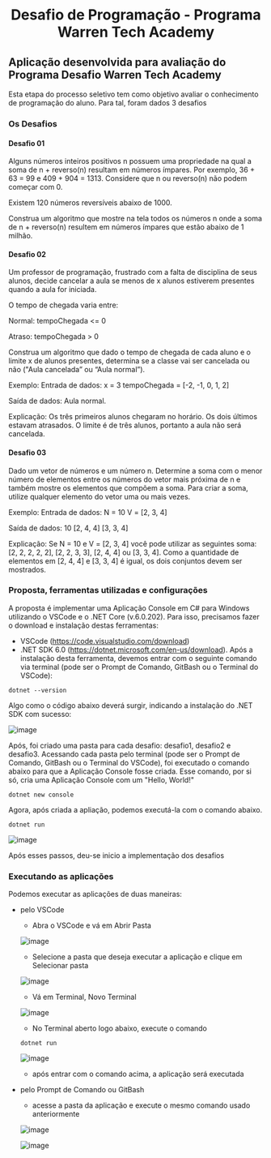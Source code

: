 <h1 align="center"> Desafio de Programação - Programa Warren Tech Academy </h1>

## Aplicação desenvolvida para avaliação do Programa Desafio Warren Tech Academy

Esta etapa do processo seletivo tem como objetivo avaliar o conhecimento de programação do aluno. Para tal, foram dados 3 desafios

### Os Desafios

#### Desafio 01
Alguns números inteiros positivos n possuem uma propriedade na qual a soma de n + reverso(n) resultam em números ímpares. Por exemplo, 36 + 63 = 99 e 409 + 904 = 1313. Considere que n ou reverso(n) não podem começar com 0. 
<p> Existem 120 números reversíveis abaixo de 1000.

Construa um algoritmo que mostre na tela todos os números n onde a soma de n + reverso(n) resultem em números ímpares que estão abaixo de 1 milhão.

#### Desafio 02
Um professor de programação, frustrado com a falta de disciplina de seus alunos, decide cancelar a aula se menos de x alunos estiverem presentes quando a aula for iniciada. 

O tempo de chegada varia entre: 
<p> Normal: tempoChegada <= 0 
<p> Atraso: tempoChegada > 0

Construa um algoritmo que dado o tempo de chegada de cada aluno e o limite x de alunos presentes, determina se a classe vai ser cancelada ou não ("Aula cancelada” ou “Aula normal”).

Exemplo:
Entrada de dados:
x = 3
tempoChegada = [-2, -1, 0, 1, 2]

Saída de dados:
Aula normal.

Explicação:
Os três primeiros alunos chegaram no horário. Os dois últimos estavam atrasados. O limite é de três alunos, portanto a aula não será cancelada.

#### Desafio 03
Dado um vetor de números e um número n. Determine a soma com o menor número de elementos entre os números do vetor mais próxima de n e também mostre os elementos que compõem a soma. Para criar a soma, utilize qualquer elemento do vetor uma ou mais vezes.

Exemplo:
Entrada de dados:
N = 10
V = [2, 3, 4]

Saída de dados:
10
[2, 4, 4]
[3, 3, 4]

Explicação:
Se N = 10 e V = [2, 3, 4] você pode utilizar as seguintes soma: [2, 2, 2, 2, 2], [2, 2, 3, 3], [2, 4, 4] ou [3, 3, 4]. Como a quantidade de elementos em [2, 4, 4] e [3, 3, 4] é igual, os dois conjuntos devem ser mostrados.


### Proposta, ferramentas utilizadas e configurações
A proposta é implementar uma Aplicação Console em C# para Windows utilizando o VSCode e o .NET Core (v.6.0.202).
Para isso, precisamos fazer o download e instalação destas ferramentas:
* VSCode (https://code.visualstudio.com/download)
* .NET SDK 6.0 (https://dotnet.microsoft.com/en-us/download). Após a instalação desta ferramenta, devemos entrar com o seguinte comando via terminal (pode ser o Prompt de Comando, GitBash ou o Terminal do VSCode):
```
dotnet --version
```
Algo como o código abaixo deverá surgir, indicando a instalação do .NET SDK com sucesso:

![image](https://user-images.githubusercontent.com/52115300/166314001-f92a3b0a-1fd7-4c90-bb36-253a0424c0d5.png)

Após, foi criado uma pasta para cada desafio: desafio1, desafio2 e desafio3. Acessando cada pasta pelo terminal (pode ser o Prompt de Comando, GitBash ou o Terminal do VSCode), foi executado o comando abaixo para que a Aplicação Console fosse criada. Esse comando, por si só, cria uma Aplicação Console com um "Hello, World!"
```
dotnet new console
```
Agora, após criada a apliação, podemos executá-la com o comando abaixo. 
```
dotnet run
```
![image](https://user-images.githubusercontent.com/52115300/166519480-558c2b3d-0c99-4e41-a2db-053f3230c4e6.png)

Após esses passos, deu-se inicio a implementação dos desafios
        
### Executando as aplicações
Podemos executar as aplicações de duas maneiras:
* pelo VSCode
  - Abra o VSCode e vá em Abrir Pasta
  
  ![image](https://user-images.githubusercontent.com/52115300/166511130-69be74b9-95ca-44fd-b031-ab58a0f70a84.png)
  - Selecione a pasta que deseja executar a aplicação e clique em Selecionar pasta
  
  ![image](https://user-images.githubusercontent.com/52115300/166511732-3adb224a-cb81-4023-80d9-e203ff574b0d.png)
  
  - Vá em Terminal, Novo Terminal
  
  ![image](https://user-images.githubusercontent.com/52115300/166512448-a3b9fb1a-cb86-49c1-a068-1d8a4cf96ccd.png)
  
  - No Terminal aberto logo abaixo, execute o comando
  ```
  dotnet run
  ```
  ![image](https://user-images.githubusercontent.com/52115300/166515902-a69c9bb4-c5e1-4e35-9479-6328993c9baf.png)

  - após entrar com o comando acima, a aplicação será executada

* pelo Prompt de Comando ou GitBash
  - acesse a pasta da aplicação e execute o mesmo comando usado anteriormente
  
  ![image](https://user-images.githubusercontent.com/52115300/166515038-1927592f-00cb-48da-8d8d-230fc3f7488b.png)
  
  ![image](https://user-images.githubusercontent.com/52115300/166515213-40628f55-3cee-43bf-a5b4-7f6c0508a5df.png)    
